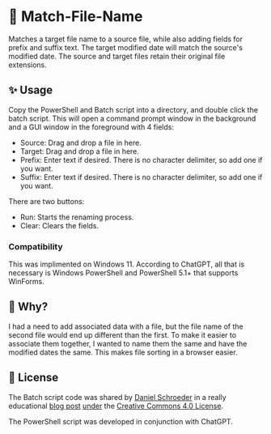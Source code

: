 # 📑 Match-File-Name
Matches a target file name to a source file, while also adding fields for prefix and suffix text. The target modified date will match the source's modified date. The source and target files retain their original file extensions.

## ✨ Usage
Copy the PowerShell and Batch script into a directory, and double click the batch script. This will open a command prompt window in the background and a GUI window in the foreground with 4 fields:
- Source: Drag and drop a file in here.
- Target: Drag and drop a file in here.
- Prefix: Enter text if desired. There is no character delimiter, so add one if you want.
- Suffix: Enter text if desired. There is no character delimiter, so add one if you want.

There are two buttons:
- Run: Starts the renaming process.
- Clear: Clears the fields.

### Compatibility
This was implimented on Windows 11. According to ChatGPT, all that is necessary is Windows PowerShell and PowerShell 5.1+ that supports WinForms.

## 📜 Why?
I had a need to add associated data with a file, but the file name of the second file would end up different than the first. To make it easier to associate them together, I wanted to name them the same and have the modified dates the same. This makes file sorting in a browser easier.

## 📝 License
The Batch script code was shared by [Daniel Schroeder](https://github.com/deadlydog) in a really educational [blog post](https://blog.danskingdom.com/allow-others-to-run-your-powershell-scripts-from-a-batch-file-they-will-love-you-for-it/) [under](https://blog.danskingdom.com/about/#-license) the [Creative Commons 4.0 License](https://creativecommons.org/licenses/by/4.0/).

The PowerShell script was developed in conjunction with ChatGPT.
